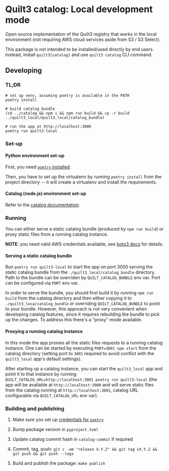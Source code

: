 # Quilt3 catalog: Local development mode

Open source implementation of the Quilt3 registry that works in the local
environment (not requiring AWS cloud services aside from S3 / S3 Select).

This package is not intended to be installed/used directly by end users.
Instead, install `quilt3[catalog]` and use `quilt3 catalog` CLI command.

## Developing

### TL;DR

```shell
# set up venv, assuming poetry is available in the PATH
poetry install

# build catalog bundle
(cd ../catalog && npm i && npm run build && cp -r build ../quilt3_local/quilt3_local/catalog_bundle)

# run the app at http://localhost:3000
poetry run quilt3-local
```

### Set-up

#### Python environment set-up

First, you need [`poetry` installed](https://python-poetry.org/docs/#installation).

Then, you have to set up the virtualenv by running `poetry install` from the
project directory -- it will create a virtualenv and install the requirements.

#### Catalog (node.js) environment set-up

Refer to the [catalog documentation](../catalog/).

### Running

You can either serve a static catalog bundle (produced by `npm run build`) or
proxy static files from a running catalog instance.

**NOTE**: you need valid AWS credentials available, see
[boto3 docs](https://boto3.amazonaws.com/v1/documentation/api/latest/guide/credentials.html#configuring-credentials) for details.

#### Serving a static catalog bundle

Run `poetry run quilt3-local` to start the app on port 3000 serving the static
catalog bundle from the `./quilt3_local/catalog_bundle` directory.
Path to the bundle can be overriden by `QUILT_CATALOG_BUNDLE` env var.
Port can be configured via `PORT` env var.

In order to serve the bundle, you should first build it by running
`npm run build` from the catalog directory and then either copying it to
`./quilt3_loca/catalog_bundle` or overriding `QUILT_CATALOG_BUNDLE` to point to
your bundle.
However, this approach is not very convenient when developing catalog features,
since it requires rebuilding the bundle to pick up the changes.
To address this there's a "proxy" mode available.

#### Proxying a running catalog instance

In this mode the app proxies all the static files requests to a running catalog
instance. One can be started by executing `PORT=3001 npm start` from the catalog
directory (setting port to `3001` required to avoid conflict with the `quilt3_local`
app's default settings).

After starting up a catalog instance, you can start the `quilt3_local` app and
point it to that instance by running
`QUILT_CATALOG_URL=http://localhost:3001 poetry run quilt3-local`
(the app will be available at `http://localhost:3000` and will serve static
files from the catalog running at `http://localhost:3001`, catalog URL
configurable via `QUILT_CATALOG_URL` env var).

### Building and publishing

1. Make sure you set up [credentials for `poetry`](https://python-poetry.org/docs/repositories/#configuring-credentials)

2. Bump package version in `pyproject.toml`

3. Update catalog commit hash in `catalog-commit` if required

4. Commit, tag, push: `git c -am "release X.Y.Z" && git tag vX.Y.Z && git push && git push --tags`

4. Build and publish the package: `make publish`
